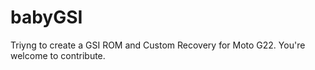 # babyGSI
Triyng to create a GSI ROM and Custom Recovery for Moto G22. You're welcome to contribute.
